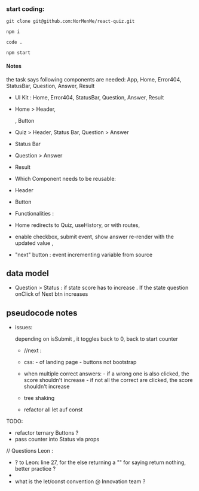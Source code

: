 ### start coding:

```
git clone git@github.com:NorMenMe/react-quiz.git

npm i

code .

npm start

```

#### Notes

the task says following components are needed:
App, Home, Error404, StatusBar, Question, Answer, Result

- UI Kit :
  Home, Error404, StatusBar, Question, Answer, Result

- Home > Header, <p> , Button
- Quiz > Header, Status Bar, Question > Answer
- Status Bar
- Question > Answer
- Result

- Which Component needs to be reusable:

- Header
- Button

- Functionalities :

- Home redirects to Quiz, useHistory, or with routes,

- enable checkbox, submit event, show answer re-render with the updated value ,

- "next" button : event incrementing variable from source

## data model

- Question > Status : if state score has to increase . If the state question onClick of Next btn increases

## pseudocode notes

- issues:

  depending on isSubmit , it toggles back to 0, back to start counter

  - //next :
  
  - css:
        -  of landing page
        -  buttons not bootstrap


  - when multiple correct answers:
              -  if a wrong one is also clicked, the score shouldn't increase
              -  if not all the correct are clicked, the score shouldn't increase
  - tree shaking
  - refactor all let auf const

TODO:

- refactor ternary Buttons ?
- pass counter into Status via props

// Questions Leon :

- ? to Leon: line 27, for the else returning a "" for saying return nothing, better practice ?
-
- what is the let/const convention @ Innovation team ?




